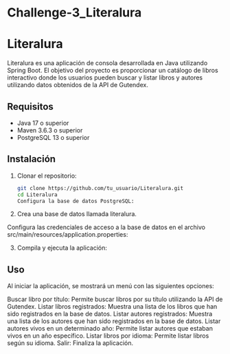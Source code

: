 # Challenge-3_Literalura
# Literalura

Literalura es una aplicación de consola desarrollada en Java utilizando Spring Boot. El objetivo del proyecto es proporcionar un catálogo de libros interactivo donde los usuarios pueden buscar y listar libros y autores utilizando datos obtenidos de la API de Gutendex.

## Requisitos

- Java 17 o superior
- Maven 3.6.3 o superior
- PostgreSQL 13 o superior

## Instalación

1. Clonar el repositorio:

   ```bash
   git clone https://github.com/tu_usuario/Literalura.git
   cd Literalura
   Configura la base de datos PostgreSQL:

2. Crea una base de datos llamada literalura.

Configura las credenciales de acceso a la base de datos en el archivo src/main/resources/application.properties:

3. Compila y ejecuta la aplicación:

 ## Uso
Al iniciar la aplicación, se mostrará un menú con las siguientes opciones:

Buscar libro por título: Permite buscar libros por su título utilizando la API de Gutendex.
Listar libros registrados: Muestra una lista de los libros que han sido registrados en la base de datos.
Listar autores registrados: Muestra una lista de los autores que han sido registrados en la base de datos.
Listar autores vivos en un determinado año: Permite listar autores que estaban vivos en un año específico.
Listar libros por idioma: Permite listar libros según su idioma.
Salir: Finaliza la aplicación.
